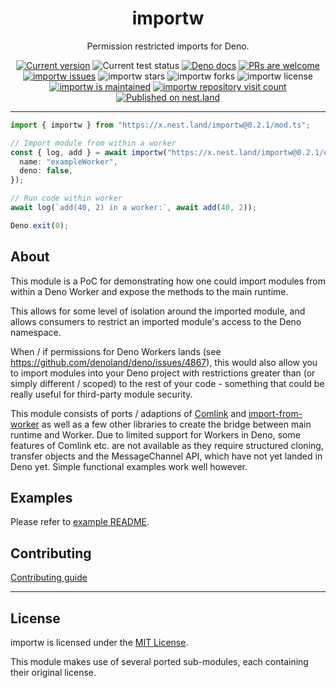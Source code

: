 <p align="center">
  <h1 align="center">importw</h1>
</p>
<p align="center">
Permission restricted imports for Deno.
<p align="center">
   <a href="https://github.com/asos-craigmorten/importw/tags/"><img src="https://img.shields.io/github/tag/asos-craigmorten/importw" alt="Current version" /></a>
   <img src="https://github.com/asos-craigmorten/importw/workflows/Test/badge.svg" alt="Current test status" />
   <a href="https://doc.deno.land/https/deno.land/x/importw/mod.ts"><img src="https://doc.deno.land/badge.svg" alt="Deno docs" /></a>
   <a href="http://makeapullrequest.com"><img src="https://img.shields.io/badge/PRs-welcome-brightgreen.svg" alt="PRs are welcome" /></a>
   <a href="https://github.com/asos-craigmorten/importw/issues/"><img src="https://img.shields.io/github/issues/asos-craigmorten/importw" alt="importw issues" /></a>
   <img src="https://img.shields.io/github/stars/asos-craigmorten/importw" alt="importw stars" />
   <img src="https://img.shields.io/github/forks/asos-craigmorten/importw" alt="importw forks" />
   <img src="https://img.shields.io/github/license/asos-craigmorten/importw" alt="importw license" />
   <a href="https://GitHub.com/asos-craigmorten/importw/graphs/commit-activity"><img src="https://img.shields.io/badge/Maintained%3F-yes-green.svg" alt="importw is maintained" /></a>
   <a href="http://hits.dwyl.com/asos-craigmorten/importw"><img src="http://hits.dwyl.com/asos-craigmorten/importw.svg" alt="importw repository visit count" /></a>
   <a href="https://nest.land/package/importw"><img src="https://nest.land/badge.svg" alt="Published on nest.land" /></a>
</p>

---

```ts
import { importw } from "https://x.nest.land/importw@0.2.1/mod.ts";

// Import module from within a worker
const { log, add } = await importw("https://x.nest.land/importw@0.2.1/examples/basic/exampleMod.ts", {
  name: "exampleWorker",
  deno: false,
});

// Run code within worker
await log(`add(40, 2) in a worker:`, await add(40, 2));

Deno.exit(0);
```

## About

This module is a PoC for demonstrating how one could import modules from within a Deno Worker and expose the methods to the main runtime.

This allows for some level of isolation around the imported module, and allows consumers to restrict an imported module's access to the Deno namespace.

When / if permissions for Deno Workers lands (see <https://github.com/denoland/deno/issues/4867>), this would also allow you to import modules into your Deno project with restrictions greater than (or simply different / scoped) to the rest of your code - something that could be really useful for third-party module security.

This module consists of ports / adaptions of [Comlink](https://github.com/GoogleChromeLabs/comlink) and [import-from-worker](https://github.com/GoogleChromeLabs/import-from-worker) as well as a few other libraries to create the bridge between main runtime and Worker. Due to limited support for Workers in Deno, some features of Comlink etc. are not available as they require structured cloning, transfer objects and the MessageChannel API, which have not yet landed in Deno yet. Simple functional examples work well however.

## Examples

Please refer to [example README](./examples/README.md).

## Contributing

[Contributing guide](https://github.com/asos-craigmorten/importw/blob/main/.github/CONTRIBUTING.md)

---

## License

importw is licensed under the [MIT License](./LICENSE.md).

This module makes use of several ported sub-modules, each containing their original license.
